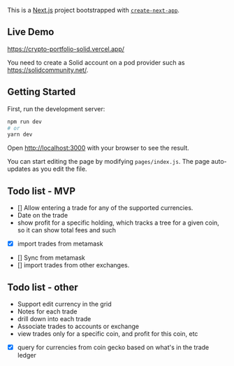 This is a [Next.js](https://nextjs.org/) project bootstrapped
with [`create-next-app`](https://github.com/vercel/next.js/tree/canary/packages/create-next-app).

## Live Demo
https://crypto-portfolio-solid.vercel.app/

You need to create a Solid account on a pod provider such as https://solidcommunity.net/.

## Getting Started

First, run the development server:

```bash
npm run dev
# or
yarn dev
```

Open [http://localhost:3000](http://localhost:3000) with your browser to see the result.

You can start editing the page by modifying `pages/index.js`. The page auto-updates as you edit the file.

## Todo list - MVP

* [] Allow entering a trade for any of the supported currencies.
* Date on the trade
* show profit for a specific holding, which tracks a tree for a given coin, so it can show total fees and such
* [x] import trades from metamask
* [] Sync from metamask
* [] import trades from other exchanges.

## Todo list - other

* Support edit currency in the grid
* Notes for each trade
* drill down into each trade
* Associate trades to accounts or exchange
* view trades only for a specific coin, and profit for this coin, etc
* [x] query for currencies from coin gecko based on what's in the trade ledger
